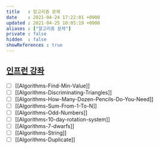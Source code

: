 ```yaml
---
title   : 알고리즘 문제
date    : 2021-04-24 17:22:01 +0900
updated : 2021-04-25 10:05:19 +0900
aliases : ["알고리즘 문제"]
private : false
hidden  : false
showReferences : true
---
```


## [인프런 강좌](https://inf.run/wv2V)
- [ ] [[Algorithms-Find-Min-Value]]
- [ ] [[Algorithms-Discriminating-Triangles]]
- [ ] [[Algorithms-How-Many-Dozen-Pencils-Do-You-Need]]
- [ ] [[Algorithms-Sum-From-1-To-N]]
- [ ] [[Algorithms-Odd-Numbers]]
- [ ] [[Algorithms-10-day-rotation-system]]
- [ ] [[Algorithms-7-dwarfs]]
- [ ] [[Algorithms-String]]
- [ ] [[Algorithms-Duplicate]]
